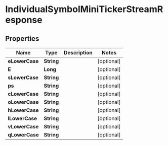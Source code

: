 

# IndividualSymbolMiniTickerStreamResponse


## Properties

| Name | Type | Description | Notes |
|------------ | ------------- | ------------- | -------------|
|**eLowerCase** | **String** |  |  [optional] |
|**E** | **Long** |  |  [optional] |
|**sLowerCase** | **String** |  |  [optional] |
|**ps** | **String** |  |  [optional] |
|**cLowerCase** | **String** |  |  [optional] |
|**oLowerCase** | **String** |  |  [optional] |
|**hLowerCase** | **String** |  |  [optional] |
|**lLowerCase** | **String** |  |  [optional] |
|**vLowerCase** | **String** |  |  [optional] |
|**qLowerCase** | **String** |  |  [optional] |



